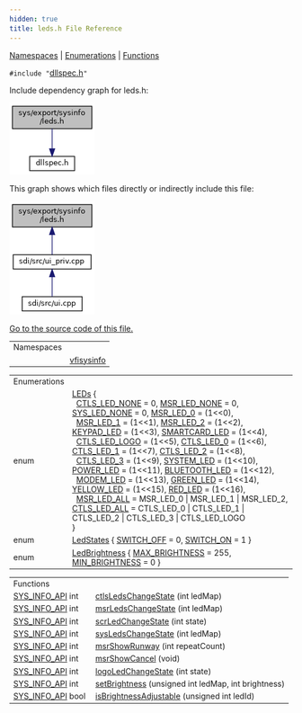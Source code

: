 ```yaml
---
hidden: true
title: leds.h File Reference
---
```


[Namespaces](#namespaces) \| [Enumerations](#enum-members) \| [Functions](#func-members)

`#include "`<a href="dllspec_8h_source.md">dllspec.h</a>`"`

Include dependency graph for leds.h:

![](leds_8h__incl.png)

This graph shows which files directly or indirectly include this file:

![](leds_8h__dep__incl.png)

<a href="leds_8h_source.md">Go to the source code of this file.</a>

|            |                                                          |
|------------|----------------------------------------------------------|
| Namespaces |                                                          |
|            | <a href="namespacevfisysinfo.md">vfisysinfo</a> |

|  |  |
|----|----|
| Enumerations |  |
| enum   | <a href="namespacevfisysinfo.md#ab6831a7d06c0a2bc69f9b024f6445a80">LEDs</a> {<br/>  <a href="namespacevfisysinfo.md#ab6831a7d06c0a2bc69f9b024f6445a80af426e11280e04b0573ee9096035b5541">CTLS_LED_NONE</a> = 0, <a href="namespacevfisysinfo.md#ab6831a7d06c0a2bc69f9b024f6445a80a8e09104d36ad9727494206d4e55221e4">MSR_LED_NONE</a> = 0, <a href="namespacevfisysinfo.md#ab6831a7d06c0a2bc69f9b024f6445a80aac9b09da35c2d54eb64ab416abb37645">SYS_LED_NONE</a> = 0, <a href="namespacevfisysinfo.md#ab6831a7d06c0a2bc69f9b024f6445a80a65798fde604548306d987ad18f7e6a8e">MSR_LED_0</a> = (1\<\<0),<br/>  <a href="namespacevfisysinfo.md#ab6831a7d06c0a2bc69f9b024f6445a80a20d6d3474aef0298b73ffdbd68fc5d0e">MSR_LED_1</a> = (1\<\<1), <a href="namespacevfisysinfo.md#ab6831a7d06c0a2bc69f9b024f6445a80a80698b4a6eb45a3a019ebcfa952a880c">MSR_LED_2</a> = (1\<\<2), <a href="namespacevfisysinfo.md#ab6831a7d06c0a2bc69f9b024f6445a80a27f5f55a7254ef7dbb9907f51ef0ddc6">KEYPAD_LED</a> = (1\<\<3), <a href="namespacevfisysinfo.md#ab6831a7d06c0a2bc69f9b024f6445a80a9b4d97ca299bb13e9449f7b7af2511c9">SMARTCARD_LED</a> = (1\<\<4),<br/>  <a href="namespacevfisysinfo.md#ab6831a7d06c0a2bc69f9b024f6445a80a5d504864fade7b081567b450437747f7">CTLS_LED_LOGO</a> = (1\<\<5), <a href="namespacevfisysinfo.md#ab6831a7d06c0a2bc69f9b024f6445a80af3e19db98073f2485f8eeecfd937bb2b">CTLS_LED_0</a> = (1\<\<6), <a href="namespacevfisysinfo.md#ab6831a7d06c0a2bc69f9b024f6445a80a13d0a3953ed0e8f578e938a61cd7e9e8">CTLS_LED_1</a> = (1\<\<7), <a href="namespacevfisysinfo.md#ab6831a7d06c0a2bc69f9b024f6445a80addf37561061e07231c0d4e68bca26056">CTLS_LED_2</a> = (1\<\<8),<br/>  <a href="namespacevfisysinfo.md#ab6831a7d06c0a2bc69f9b024f6445a80aa6a566782b1accb3be414926ed519baa">CTLS_LED_3</a> = (1\<\<9), <a href="namespacevfisysinfo.md#ab6831a7d06c0a2bc69f9b024f6445a80a3e1390b17356b014e6e3bb74243a8e89">SYSTEM_LED</a> = (1\<\<10), <a href="namespacevfisysinfo.md#ab6831a7d06c0a2bc69f9b024f6445a80a4354634783e550e45e8c1c3de0fe7799">POWER_LED</a> = (1\<\<11), <a href="namespacevfisysinfo.md#ab6831a7d06c0a2bc69f9b024f6445a80acab8266e75d4b9e130cee4674862638e">BLUETOOTH_LED</a> = (1\<\<12),<br/>  <a href="namespacevfisysinfo.md#ab6831a7d06c0a2bc69f9b024f6445a80afe56eb35bc594d8cfaf1b616dd31f927">MODEM_LED</a> = (1\<\<13), <a href="namespacevfisysinfo.md#ab6831a7d06c0a2bc69f9b024f6445a80ac9da5c4501ff07f5930282709dec61b3">GREEN_LED</a> = (1\<\<14), <a href="namespacevfisysinfo.md#ab6831a7d06c0a2bc69f9b024f6445a80a9924710c1e80e5287b87b1d6541c3623">YELLOW_LED</a> = (1\<\<15), <a href="namespacevfisysinfo.md#ab6831a7d06c0a2bc69f9b024f6445a80aedcf3ad9edba345343e3d99b9d27d5a9">RED_LED</a> = (1\<\<16),<br/>  <a href="namespacevfisysinfo.md#ab6831a7d06c0a2bc69f9b024f6445a80a7b834594a2fa42d8d30faa3577421f99">MSR_LED_ALL</a> = MSR_LED_0 \| MSR_LED_1 \| MSR_LED_2, <a href="namespacevfisysinfo.md#ab6831a7d06c0a2bc69f9b024f6445a80a363205aef563ac04a7ac3a8236b5d55d">CTLS_LED_ALL</a> = CTLS_LED_0 \| CTLS_LED_1 \| CTLS_LED_2 \| CTLS_LED_3 \| CTLS_LED_LOGO<br/>} |
| enum   | <a href="namespacevfisysinfo.md#ac53d0dd4fdb8c227b07184816614b3f9">LedStates</a> { <a href="namespacevfisysinfo.md#ac53d0dd4fdb8c227b07184816614b3f9a31773366e575d3bc1209834eedf2f525">SWITCH_OFF</a> = 0, <a href="namespacevfisysinfo.md#ac53d0dd4fdb8c227b07184816614b3f9a44eaafa32143d3ddf31d2074e76a0f60">SWITCH_ON</a> = 1 } |
| enum   | <a href="namespacevfisysinfo.md#a55dc64efc347b073c4504e53decdbe03">LedBrightness</a> { <a href="namespacevfisysinfo.md#a55dc64efc347b073c4504e53decdbe03a9d972ff013f6e9e28c0134c5a79ac88b">MAX_BRIGHTNESS</a> = 255, <a href="namespacevfisysinfo.md#a55dc64efc347b073c4504e53decdbe03a8f32ee7ca5d7f834671f01e0f3bb4693">MIN_BRIGHTNESS</a> = 0 } |

|  |  |
|----|----|
| Functions |  |
| <a href="dllspec_8h.md#a06244aced91c3fbc18547181038765aa">SYS_INFO_API</a> int  | <a href="namespacevfisysinfo.md#aee000a15a06178175634163e5591b00a">ctlsLedsChangeState</a> (int ledMap) |
| <a href="dllspec_8h.md#a06244aced91c3fbc18547181038765aa">SYS_INFO_API</a> int  | <a href="namespacevfisysinfo.md#aabc99b91721225db16d2ff8358631fe2">msrLedsChangeState</a> (int ledMap) |
| <a href="dllspec_8h.md#a06244aced91c3fbc18547181038765aa">SYS_INFO_API</a> int  | <a href="namespacevfisysinfo.md#a1587dae29ddad22c7def2be5eac61ff8">scrLedChangeState</a> (int state) |
| <a href="dllspec_8h.md#a06244aced91c3fbc18547181038765aa">SYS_INFO_API</a> int  | <a href="namespacevfisysinfo.md#a468b20d075222dd30fabc2c3633cb50d">sysLedsChangeState</a> (int ledMap) |
| <a href="dllspec_8h.md#a06244aced91c3fbc18547181038765aa">SYS_INFO_API</a> int  | <a href="namespacevfisysinfo.md#a2ccd3d074bc8c8d3ae6f502232ebe897">msrShowRunway</a> (int repeatCount) |
| <a href="dllspec_8h.md#a06244aced91c3fbc18547181038765aa">SYS_INFO_API</a> int  | <a href="namespacevfisysinfo.md#a0a2dc873f3bc7fafff5d08336d8eeaf6">msrShowCancel</a> (void) |
| <a href="dllspec_8h.md#a06244aced91c3fbc18547181038765aa">SYS_INFO_API</a> int  | <a href="namespacevfisysinfo.md#a1eda2d856d4d40113571a95d3d6a4277">logoLedChangeState</a> (int state) |
| <a href="dllspec_8h.md#a06244aced91c3fbc18547181038765aa">SYS_INFO_API</a> int  | <a href="namespacevfisysinfo.md#ab373028a6c5ee63e4e24a4bab90bf220">setBrightness</a> (unsigned int ledMap, int brightness) |
| <a href="dllspec_8h.md#a06244aced91c3fbc18547181038765aa">SYS_INFO_API</a> bool  | <a href="namespacevfisysinfo.md#aaa8c401ff147fb47c360e6f2539f9d63">isBrightnessAdjustable</a> (unsigned int ledId) |
